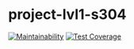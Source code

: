 # project-lvl1-s304
[![Maintainability](https://api.codeclimate.com/v1/badges/20b55e5f44674c5d6ab6/maintainability)](https://codeclimate.com/github/vigin/project-lvl1-s304/maintainability)
[![Test Coverage](https://api.codeclimate.com/v1/badges/20b55e5f44674c5d6ab6/test_coverage)](https://codeclimate.com/github/vigin/project-lvl1-s304/test_coverage)
